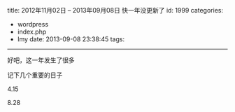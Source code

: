 title: 2012年11月02日 – 2013年09月08日 快一年没更新了
id: 1999
categories:
  - wordpress
  - index.php
  - lmy
date: 2013-09-08 23:38:45
tags:
---

好吧，这一年发生了很多

记下几个重要的日子

<!--more-->4.15

8.28